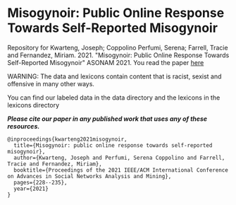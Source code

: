 # Misogynoir: Public Online Response Towards Self-Reported Misogynoir 
Repository for Kwarteng, Joseph; Coppolino Perfumi, Serena; Farrell, Tracie and Fernandez, Miriam. 2021. "Misogynoir: Public Online Response Towards Self-Reported Misogynoir" ASONAM 2021. You read the paper [here](https://dl.acm.org/doi/10.1145/3487351.3488342)

WARNING: The data and lexicons contain content that is racist, sexist and offensive in many other ways.

You can find our labeled data in the data directory and the lexicons in the lexicons directory 

***Please cite our paper in any published work that uses any of these resources.***
~~~
@inproceedings{kwarteng2021misogynoir,
  title={Misogynoir: public online response towards self-reported misogynoir},
  author={Kwarteng, Joseph and Perfumi, Serena Coppolino and Farrell, Tracie and Fernandez, Miriam},
  booktitle={Proceedings of the 2021 IEEE/ACM International Conference on Advances in Social Networks Analysis and Mining},
  pages={228--235},
  year={2021}
}
